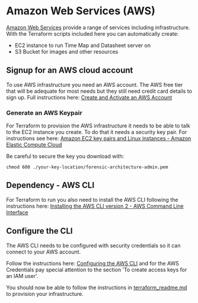 # Amazon Web Services (AWS) 

[Amazon Web Services](https://aws.amazon.com/) provide a range of services including infrastructure. With the Terraform scripts included here you can automatically create:

* EC2 instance to run Time Map and Datasheet server on
* S3 Bucket for images and other resources

## Signup for an AWS cloud account

To use AWS infrastructure you need an AWS account. The AWS free tier that will be adequate for most needs but they still need credit card details to sign up. Full instructions here: [Create and Activate an AWS Account](https://aws.amazon.com/premiumsupport/knowledge-center/create-and-activate-aws-account/)

### Generate an AWS Keypair

For Terraform to provision the AWS infrastructure it needs to be able to talk to the EC2 instance you create. To do that it needs a security key pair. For instructions see here: [Amazon EC2 key pairs and Linux instances - Amazon Elastic Compute Cloud](https://docs.aws.amazon.com/AWSEC2/latest/UserGuide/ec2-key-pairs.html#having-ec2-create-your-key-pair)

Be careful to secure the key you download with:

```
chmod 600 ./your-key-location/forensic-architecture-admin.pem
```

## Dependency - AWS CLI

For Terraform to run you also need to install the AWS CLI following the instructions here: [Installing the AWS CLI version 2 - AWS Command Line Interface](https://docs.aws.amazon.com/cli/latest/userguide/install-cliv2.html)

## Configure the CLI

The AWS CLI needs to be configured with security credentials so it can connect to your AWS account.

Follow the instructions here: [Configuring the AWS CLI](https://docs.aws.amazon.com/cli/latest/userguide/cli-chap-configure.html) and for the AWS Credentials pay special attention to the section 'To create access keys for an IAM user'.

You should now be able to follow the instructions in [terraform_readme.md](terraform_readme.md) to provision your infrastructure. 
